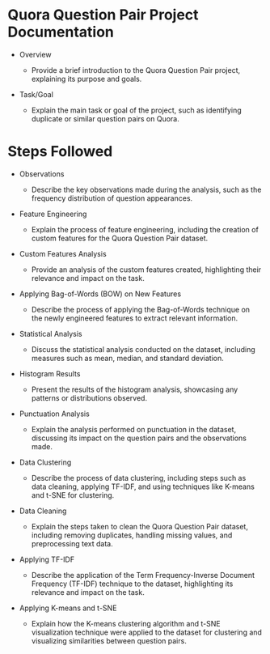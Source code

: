 # Quora Question Pair Project Documentation

- Overview
  - Provide a brief introduction to the Quora Question Pair project, explaining its purpose and goals.

- Task/Goal
  - Explain the main task or goal of the project, such as identifying duplicate or similar question pairs on Quora.

# Steps Followed

- Observations
    - Describe the key observations made during the analysis, such as the frequency distribution of question appearances.

- Feature Engineering
    - Explain the process of feature engineering, including the creation of custom features for the Quora Question Pair dataset.

- Custom Features Analysis
    - Provide an analysis of the custom features created, highlighting their relevance and impact on the task.

- Applying Bag-of-Words (BOW) on New Features
    - Describe the process of applying the Bag-of-Words technique on the newly engineered features to extract relevant information.

- Statistical Analysis
    - Discuss the statistical analysis conducted on the dataset, including measures such as mean, median, and standard deviation.

- Histogram Results
    - Present the results of the histogram analysis, showcasing any patterns or distributions observed.

- Punctuation Analysis
    - Explain the analysis performed on punctuation in the dataset, discussing its impact on the question pairs and the observations made.

- Data Clustering
    - Describe the process of data clustering, including steps such as data cleaning, applying TF-IDF, and using techniques like K-means and t-SNE for clustering.

- Data Cleaning
    - Explain the steps taken to clean the Quora Question Pair dataset, including removing duplicates, handling missing values, and preprocessing text data.

- Applying TF-IDF
    - Describe the application of the Term Frequency-Inverse Document Frequency (TF-IDF) technique to the dataset, highlighting its relevance and impact on the task.

- Applying K-means and t-SNE
    - Explain how the K-means clustering algorithm and t-SNE visualization technique were applied to the dataset for clustering and visualizing similarities between question pairs.
    
